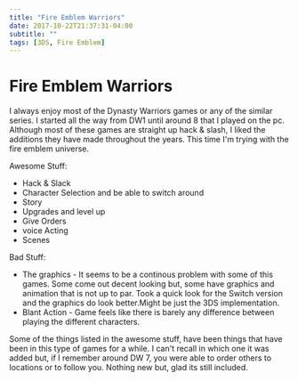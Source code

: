 ```yaml
---
title: "Fire Emblem Warriors"
date: 2017-10-22T21:37:31-04:00
subtitle: ""
tags: [3DS, Fire Emblem]
---
```


# Fire Emblem Warriors

I always enjoy most of the Dynasty Warriors games or any of the similar series. I started all the way from DW1 until around 8 that I played on the pc. Although most of these games are straight up hack & slash, I liked the additions they have made throughout the years. This time I'm trying with the fire emblem universe.


Awesome Stuff:

* Hack & Slack
* Character Selection and be able to switch around
* Story
* Upgrades and level up
* Give Orders
* voice Acting
* Scenes


Bad Stuff:
* The graphics - It seems to be a continous problem with some of this games. Some come out decent looking but, some have graphics and animation that is not up to par. Took a quick look for the Switch version and the graphics do look better.Might be just the 3DS implementation.
* Blant Action - Game feels like there is barely any difference between playing the different characters.

Some of the things listed in the awesome stuff, have been things that have been in this type of games for a while. I can't recall in which one it was added but, if I remember around DW 7, you were able to order others to locations or to follow you. Nothing new but, glad its still included.
